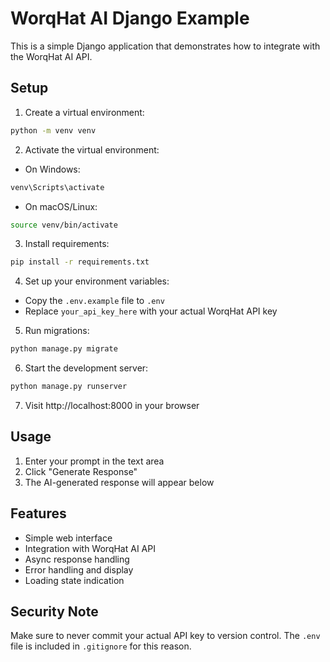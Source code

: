 # WorqHat AI Django Example

This is a simple Django application that demonstrates how to integrate with the WorqHat AI API.

## Setup

1. Create a virtual environment:
```bash
python -m venv venv
```

2. Activate the virtual environment:
- On Windows:
```bash
venv\Scripts\activate
```
- On macOS/Linux:
```bash
source venv/bin/activate
```

3. Install requirements:
```bash
pip install -r requirements.txt
```

4. Set up your environment variables:
- Copy the `.env.example` file to `.env`
- Replace `your_api_key_here` with your actual WorqHat API key

5. Run migrations:
```bash
python manage.py migrate
```

6. Start the development server:
```bash
python manage.py runserver
```

7. Visit http://localhost:8000 in your browser

## Usage

1. Enter your prompt in the text area
2. Click "Generate Response"
3. The AI-generated response will appear below

## Features

- Simple web interface
- Integration with WorqHat AI API
- Async response handling
- Error handling and display
- Loading state indication

## Security Note

Make sure to never commit your actual API key to version control. The `.env` file is included in `.gitignore` for this reason.
